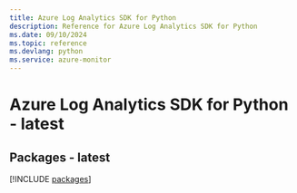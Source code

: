 ```yaml
---
title: Azure Log Analytics SDK for Python
description: Reference for Azure Log Analytics SDK for Python
ms.date: 09/10/2024
ms.topic: reference
ms.devlang: python
ms.service: azure-monitor
---
```

# Azure Log Analytics SDK for Python - latest
## Packages - latest
[!INCLUDE [packages](log-analytics-index.md)]